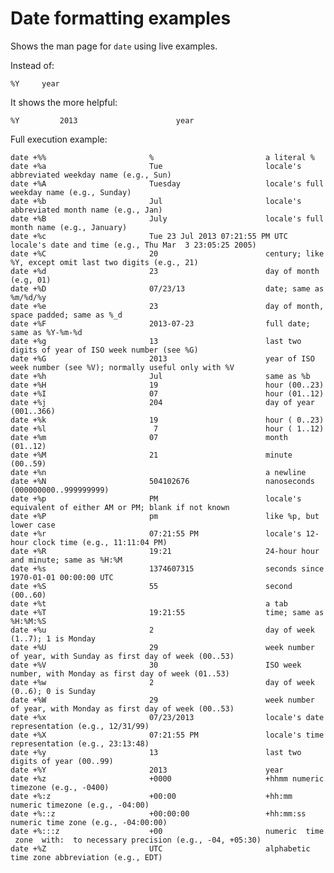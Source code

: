 Date formatting examples
========================

Shows the man page for `date` using live examples.

Instead of:

    %Y     year

It shows the more helpful:

    %Y         2013                      year

Full execution example:

	date +%%                       %                         a literal %
	date +%a                       Tue                       locale's abbreviated weekday name (e.g., Sun)
	date +%A                       Tuesday                   locale's full weekday name (e.g., Sunday)
	date +%b                       Jul                       locale's abbreviated month name (e.g., Jan)
	date +%B                       July                      locale's full month name (e.g., January)
	date +%c                       Tue 23 Jul 2013 07:21:55 PM UTC locale's date and time (e.g., Thu Mar  3 23:05:25 2005)
	date +%C                       20                        century; like %Y, except omit last two digits (e.g., 21)
	date +%d                       23                        day of month (e.g, 01)
	date +%D                       07/23/13                  date; same as %m/%d/%y
	date +%e                       23                        day of month, space padded; same as %_d
	date +%F                       2013-07-23                full date; same as %Y-%m-%d
	date +%g                       13                        last two digits of year of ISO week number (see %G)
	date +%G                       2013                      year of ISO week number (see %V); normally useful only with %V
	date +%h                       Jul                       same as %b
	date +%H                       19                        hour (00..23)
	date +%I                       07                        hour (01..12)
	date +%j                       204                       day of year (001..366)
	date +%k                       19                        hour ( 0..23)
	date +%l                        7                        hour ( 1..12)
	date +%m                       07                        month (01..12)
	date +%M                       21                        minute (00..59)
	date +%n                                                 a newline
	date +%N                       504102676                 nanoseconds (000000000..999999999)
	date +%p                       PM                        locale's equivalent of either AM or PM; blank if not known
	date +%P                       pm                        like %p, but lower case
	date +%r                       07:21:55 PM               locale's 12-hour clock time (e.g., 11:11:04 PM)
	date +%R                       19:21                     24-hour hour and minute; same as %H:%M
	date +%s                       1374607315                seconds since 1970-01-01 00:00:00 UTC
	date +%S                       55                        second (00..60)
	date +%t                       	                         a tab
	date +%T                       19:21:55                  time; same as %H:%M:%S
	date +%u                       2                         day of week (1..7); 1 is Monday
	date +%U                       29                        week number of year, with Sunday as first day of week (00..53)
	date +%V                       30                        ISO week number, with Monday as first day of week (01..53)
	date +%w                       2                         day of week (0..6); 0 is Sunday
	date +%W                       29                        week number of year, with Monday as first day of week (00..53)
	date +%x                       07/23/2013                locale's date representation (e.g., 12/31/99)
	date +%X                       07:21:55 PM               locale's time representation (e.g., 23:13:48)
	date +%y                       13                        last two digits of year (00..99)
	date +%Y                       2013                      year
	date +%z                       +0000                     +hhmm numeric timezone (e.g., -0400)
	date +%:z                      +00:00                    +hh:mm numeric timezone (e.g., -04:00)
	date +%::z                     +00:00:00                 +hh:mm:ss numeric time zone (e.g., -04:00:00)
	date +%:::z                    +00                       numeric  time  zone  with:  to necessary precision (e.g., -04, +05:30)
	date +%Z                       UTC                       alphabetic time zone abbreviation (e.g., EDT)
